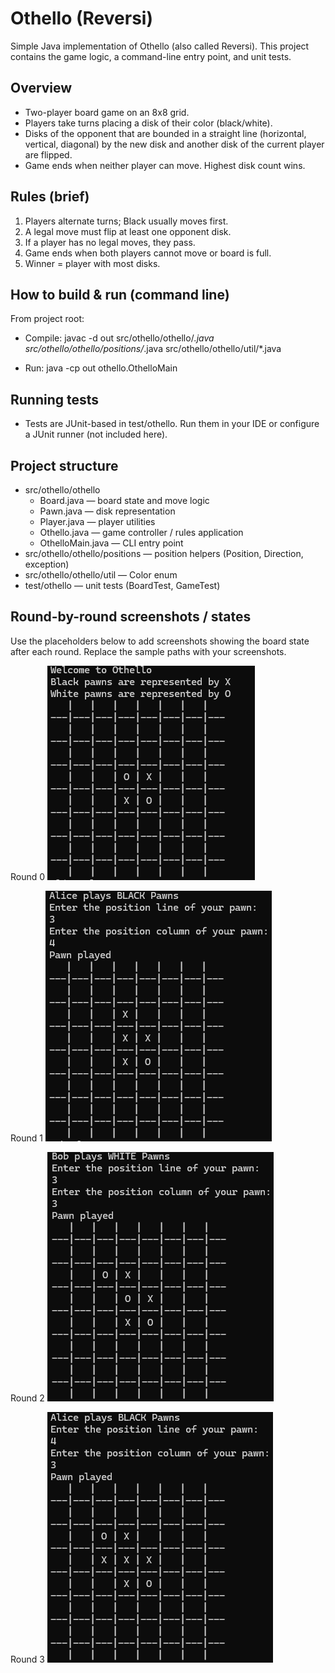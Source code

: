 # Othello (Reversi)

Simple Java implementation of Othello (also called Reversi). This project contains the game logic, a command-line entry point, and unit tests.

## Overview
- Two-player board game on an 8x8 grid.
- Players take turns placing a disk of their color (black/white).
- Disks of the opponent that are bounded in a straight line (horizontal, vertical, diagonal) by the new disk and another disk of the current player are flipped.
- Game ends when neither player can move. Highest disk count wins.

## Rules (brief)
1. Players alternate turns; Black usually moves first.
2. A legal move must flip at least one opponent disk.
3. If a player has no legal moves, they pass.
4. Game ends when both players cannot move or board is full.
5. Winner = player with most disks.

## How to build & run (command line)
From project root:

- Compile:
  javac -d out src/othello/othello/*.java src/othello/othello/positions/*.java src/othello/othello/util/*.java

- Run:
  java -cp out othello.OthelloMain

## Running tests
- Tests are JUnit-based in test/othello. Run them in your IDE or configure a JUnit runner (not included here).

## Project structure
- src/othello/othello
  - Board.java — board state and move logic
  - Pawn.java — disk representation
  - Player.java — player utilities
  - Othello.java — game controller / rules application
  - OthelloMain.java — CLI entry point
- src/othello/othello/positions — position helpers (Position, Direction, exception)
- src/othello/othello/util — Color enum
- test/othello — unit tests (BoardTest, GameTest)

## Round-by-round screenshots / states
Use the placeholders below to add screenshots showing the board state after each round. Replace the sample paths with your screenshots.


Round 0
![Round 0](https://github.com/LaMesker/othello-java/blob/main/Screenshots/round0.png)



Round 1
![Round 1](https://github.com/LaMesker/othello-java/blob/main/Screenshots/round1.png)



Round 2
![Round 2](https://github.com/LaMesker/othello-java/blob/main/Screenshots/round2.png)



Round 3
![Round 3](https://github.com/LaMesker/othello-java/blob/main/Screenshots/round3.png)




